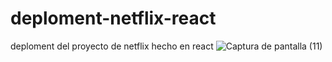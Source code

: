 # deploment-netflix-react
deploment del proyecto de netflix hecho en react
![Captura de pantalla (11)](https://user-images.githubusercontent.com/91045865/175428051-f22858a2-0f6c-4dfc-b50f-0cab5ed37ab4.png)

